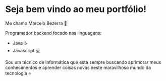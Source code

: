# Seja bem vindo ao meu portfólio! 
Me chamo Marcelo Bezerra 🌹

Programador backend focado nas linguagens:
- Java ☕
- Javascript 💻

Sou um técnico de informática que está sempre buscando aprimorar meus conhecimentos
e aprender coisas novas neste maravilhoso mundo da tecnologia ⭐
